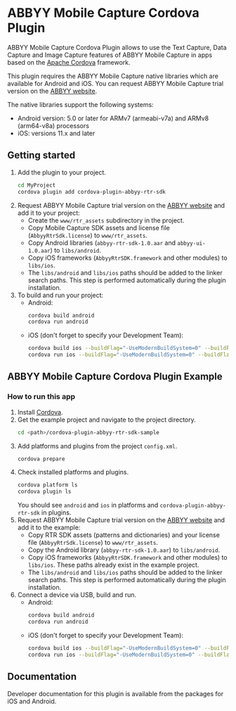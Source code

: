 # ABBYY Mobile Capture Cordova Plugin

ABBYY Mobile Capture Cordova Plugin allows to use the Text Capture, Data Capture and Image Capture features of ABBYY Mobile Capture in apps based on the [Apache Cordova](https://cordova.apache.org) framework.

This plugin requires the ABBYY Mobile Capture native libraries which are available for Android and iOS. You can request ABBYY Mobile Capture trial version on the [ABBYY website](http://www.abbyy.com/mobile-capture-sdk/#request-demo).

The native libraries support the following systems:

* Android version: 5.0 or later for ARMv7 (armeabi-v7a) and ARMv8 (arm64-v8a) processors
* iOS: versions 11.x and later


## Getting started

1. Add the plugin to your project.
    ```sh
    cd MyProject
    cordova plugin add cordova-plugin-abbyy-rtr-sdk
    ```
2. Request ABBYY Mobile Capture trial version on the [ABBYY website](http://www.abbyy.com/mobile-capture-sdk/#request-demo) and add it to your project:
    * Create the `www/rtr_assets` subdirectory in the project.
    * Copy Mobile Capture SDK assets and license file (`AbbyyRtrSdk.license`) to `www/rtr_assets`.
    * Copy Android libraries  (`abbyy-rtr-sdk-1.0.aar` and `abbyy-ui-1.0.aar`) to `libs/android`.
    * Copy iOS frameworks (`AbbyyRtrSDK.framework` and other modules) to `libs/ios`.
    * The `libs/android` and `libs/ios` paths should be added to the linker search paths. This step is performed automatically during the plugin installation.
3. To build and run your project:
    * Android:
        ```sh
        cordova build android
        cordova run android
        ```
    * iOS (don't forget to specify your Development Team):
        ```sh
        cordova build ios --buildFlag="-UseModernBuildSystem=0" --buildFlag="DEVELOPMENT_TEAM=<YOUR_TEAM>"
        cordova run ios --buildFlag="-UseModernBuildSystem=0" --buildFlag="DEVELOPMENT_TEAM=<YOUR_TEAM>"
        ```

## ABBYY Mobile Capture Cordova Plugin Example

### How to run this app

1. Install [Cordova](https://cordova.apache.org).
2. Get the example project and navigate to the project directory.
    ```sh
    cd <path>/cordova-plugin-abbyy-rtr-sdk-sample
    ```
3. Add platforms and plugins from the project `config.xml`.
    ```sh
    cordova prepare
    ```
4. Check installed platforms and plugins.
    ```sh
    cordova platform ls
    cordova plugin ls
    ```
    You should see `android` and `ios` in platforms and `cordova-plugin-abbyy-rtr-sdk` in plugins.
5. Request ABBYY Mobile Capture trial version on the [ABBYY website](http://www.abbyy.com/mobile-capture-sdk/#request-demo) and add it to the example:
    * Copy RTR SDK assets (patterns and dictionaries) and your license file (`AbbyyRtrSdk.license`) to `www/rtr_assets`.
    * Copy the Android library (`abbyy-rtr-sdk-1.0.aar`) to `libs/android`.
    * Copy iOS frameworks (`AbbyyRtrSDK.framework` and other modules) to `libs/ios`.
    These paths already exist in the example project.
    * The `libs/android` and `libs/ios` paths should be added to the linker search paths. This step is performed automatically during the plugin installation.
6. Connect a device via USB, build and run.
    * Android:
        ```sh
        cordova build android
        cordova run android
        ```
    * iOS (don't forget to specify your Development Team):
        ```sh
        cordova build ios --buildFlag="-UseModernBuildSystem=0" --buildFlag="DEVELOPMENT_TEAM=<YOUR_TEAM>"
        cordova run ios --buildFlag="-UseModernBuildSystem=0" --buildFlag="DEVELOPMENT_TEAM=<YOUR_TEAM>"
        ```



## Documentation

Developer documentation for this plugin is available from the packages for iOS and Android.

